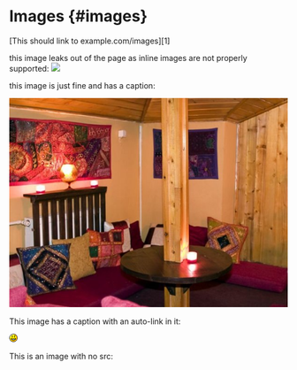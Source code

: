 # Images {#images}

[This should link to example.com/images][1]

this image leaks out of the page as inline images are not properly supported: ![](images/at.png)

this image is just fine and has a caption:

![Oh, how I miss the 70s](images/25mic.jpg)

This image has a caption with an auto-link in it:

![<http://example.com>](images/smile.png)

This is an image with no src:

![]()

